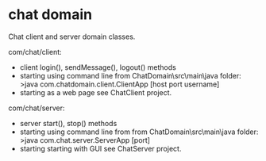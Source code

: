 # chat domain
Chat client and server domain classes.

com/chat/client:
  - client login(), sendMessage(), logout() methods
  - starting using command line from ChatDomain\src\main\java folder: >java com.chatdomain.client.ClientApp [host port username]
  - starting as a web page see ChatClient project.
  
com/chat/server:
  - server start(), stop() methods
  - starting using command line from from ChatDomain\src\main\java folder: >java com.chat.server.ServerApp [port]
  - starting starting with GUI see ChatServer project.
